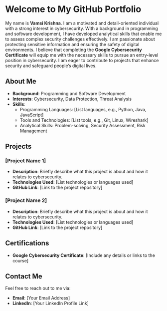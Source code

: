 # Welcome to My GitHub Portfolio

My name is **Vamsi Krishna**. I am a motivated and detail-oriented individual with a strong interest in cybersecurity. With a background in programming and software development, I have developed analytical skills that enable me to assess complex security challenges effectively. I am passionate about protecting sensitive information and ensuring the safety of digital environments. I believe that completing the **Google Cybersecurity Certificate** will equip me with the necessary skills to pursue an entry-level position in cybersecurity. I am eager to contribute to projects that enhance security and safeguard people’s digital lives.

## About Me

- **Background**: Programming and Software Development
- **Interests**: Cybersecurity, Data Protection, Threat Analysis
- **Skills**:
  - Programming Languages: [List languages, e.g., Python, Java, JavaScript]
  - Tools and Technologies: [List tools, e.g., Git, Linux, Wireshark]
  - Analytical Skills: Problem-solving, Security Assessment, Risk Management

## Projects

### [Project Name 1]
- **Description**: Briefly describe what this project is about and how it relates to cybersecurity.
- **Technologies Used**: [List technologies or languages used]
- **GitHub Link**: [Link to the project repository]

### [Project Name 2]
- **Description**: Briefly describe what this project is about and how it relates to cybersecurity.
- **Technologies Used**: [List technologies or languages used]
- **GitHub Link**: [Link to the project repository]

## Certifications
- **Google Cybersecurity Certificate**: [Include any details or links to the course]

## Contact Me
Feel free to reach out to me via:
- **Email**: [Your Email Address]
- **LinkedIn**: [Your LinkedIn Profile Link]
